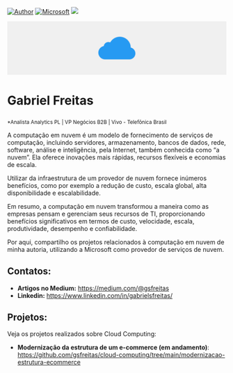 [![Author](https://img.shields.io/badge/author-Gabriel_Freitas-purple.svg)](https://www.linkedin.com/in/gabrielsfreitas/) [![Microsoft](https://img.shields.io/badge/microsoft-Azure-blue.svg)](https://azure.microsoft.com/pt-br/) [![](https://img.shields.io/badge/Oracle-SQL-orange.svg)](https://www.mysql.com/downloads/)

<p align="center">
  <img src="banner.png" >
</p>

# Gabriel Freitas
<sub>*Analista Analytics PL | VP Negócios B2B | Vivo - Telefônica Brasil</sub>

A computação em nuvem é um modelo de fornecimento de serviços de computação, incluindo servidores, armazenamento, bancos de dados, rede, software, análise e inteligência, pela Internet, também conhecida como “a nuvem”. Ela oferece inovações mais rápidas, recursos flexíveis e economias de escala.

Utilizar da infraestrutura de um provedor de nuvem fornece inúmeros benefícios, como por exemplo a redução de custo, escala global, alta disponibilidade e escalabilidade.

Em resumo, a computação em nuvem transformou a maneira como as empresas pensam e gerenciam seus recursos de TI, proporcionando benefícios significativos em termos de custo, velocidade, escala, produtividade, desempenho e confiabilidade.

Por aqui, compartilho os projetos relacionados à computação em nuvem de minha autoria, utilizando a Microsoft como provedor de serviços de nuvem.

## Contatos:
* **Artigos no Medium:** https://medium.com/@gsfreitas
* **Linkedin:** https://www.linkedin.com/in/gabrielsfreitas/

## Projetos:
Veja os projetos realizados sobre Cloud Computing:

* **Modernização da estrutura de um e-commerce (em andamento)**: https://github.com/gsfreitas/cloud-computing/tree/main/modernizacao-estrutura-ecommerce
